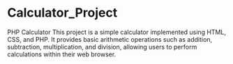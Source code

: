# Calculator_Project
PHP Calculator This project is a simple calculator implemented using HTML, CSS, and PHP. It provides basic arithmetic operations such as addition, subtraction, multiplication, and division, allowing users to perform calculations within their web browser.
